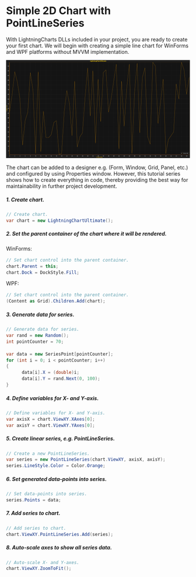 # Simple 2D Chart with PointLineSeries

With LightningCharts DLLs included in your project, you are ready to create your first chart. We will begin with creating a simple line chart for WinForms and WPF platforms without MVVM implementation.

![chart pointline series 2d winforms wpf](./assets/chart-pointline-series-2d-winforms-wpf.png)

The chart can be added to a designer e.g. \(Form, Window, Grid, Panel, etc.\) and configured by using Properties window. However, this tutorial series shows how to create everything in code, thereby providing the best way for maintainability in further project development.

##### 1. Create chart.

```csharp
// Create chart.
var chart = new LightningChartUltimate();
```

##### 2. Set the parent container of the chart where it will be rendered.

WinForms:

```csharp
// Set chart control into the parent container.
chart.Parent = this; 
chart.Dock = DockStyle.Fill;
```

WPF:

```csharp
// Set chart control into the parent container.
(Content as Grid).Children.Add(chart);
```

##### 3. Generate data for series.

```csharp
// Generate data for series.
var rand = new Random();
int pointCounter = 70;

var data = new SeriesPoint[pointCounter];
for (int i = 0; i < pointCounter; i++) 
{
      data[i].X = (double)i;
      data[i].Y = rand.Next(0, 100);
}
```

##### 4. Define variables for X- and Y-axis.

```csharp
// Define variables for X- and Y-axis.
var axisX = chart.ViewXY.XAxes[0];
var axisY = chart.ViewXY.YAxes[0];
```

##### 5. Create linear series, e.g. PointLineSeries.

```csharp
// Create a new PointLineSeries.
var series = new PointLineSeries(chart.ViewXY, axisX, axisY);
series.LineStyle.Color = Color.Orange;
```

##### 6. Set generated data-points into series.

```csharp
// Set data-points into series.
series.Points = data;
```

##### 7. Add series to chart.

```csharp
// Add series to chart.
chart.ViewXY.PointLineSeries.Add(series);
```

##### 8. Auto-scale axes to show all series data.

```csharp
// Auto-scale X- and Y-axes.
chart.ViewXY.ZoomToFit();
```
